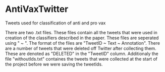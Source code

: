 # AntiVaxTwitter
Tweets used for classification of anti and pro vax

There are two .txt files. These files contain all the tweets that were used in creation of the classifiers described in the paper. 
These files are seperated using " ~ ". The format of the files are "TweetID ~ Text ~ Annotation". There are a number of tweets that were deleted off Twitter after collecting them. These are denoted as "DELETED" in the "TweetID" column. Additionaly the file "withoutIds.txt" containes the tweets that were collected at the start of the project before we were saving the tweetIds.
